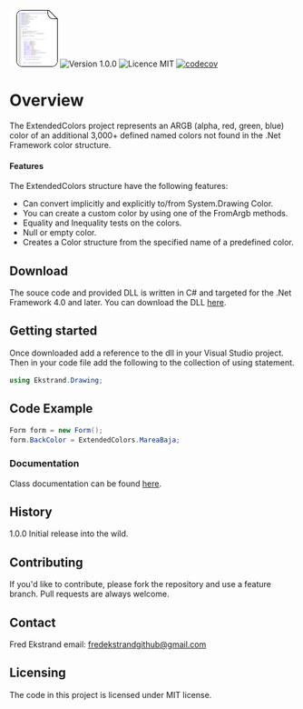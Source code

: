 ![Project type](https://github.com/FredEkstrand/ImageFiles/raw/master/CodeIcon.png ) 
![Version 1.0.0](https://img.shields.io/badge/Version-1.0.0-brightgreen.svg) ![Licence MIT](https://img.shields.io/badge/Licence-MIT-blue.svg) [![codecov](https://codecov.io/gh/FredEkstrand/ColorChart/branch/master/graph/badge.svg)](https://codecov.io/gh/FredEkstrand/ColorChart)

# Overview
The ExtendedColors project represents an ARGB (alpha, red, green, blue) color of an additional 3,000+ defined named colors not found in the .Net Framework color structure.

#### Features
The ExtendedColors structure have the following features:
* Can convert implicitly and explicitly to/from System.Drawing Color.
* You can create a custom color by using one of the FromArgb methods.
* Equality and Inequality tests on the colors.
* Null or empty color.
* Creates a Color structure from the specified name of a predefined color.

## Download
The souce code and provided DLL is written in C# and targeted for the .Net Framework 4.0 and later.
You can download the DLL [here](http://fredekstrand.github.io/EnumUtilities).

## Getting started
Once downloaded add a reference to the dll in your Visual Studio project.
Then in your code file add the following to the collection of using statement.
```csharp
using Ekstrand.Drawing;
```
## Code Example
```csharp
Form form = new Form();
form.BackColor = ExtendedColors.MareaBaja;
```
### Documentation
Class documentation can be found [here](#). 

## History
 1.0.0 Initial release into the wild.

## Contributing

If you'd like to contribute, please fork the repository and use a feature
branch. Pull requests are always welcome.

## Contact
Fred Ekstrand 
email: fredekstrandgithub@gmail.com
## Licensing

The code in this project is licensed under MIT license.
